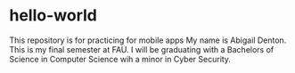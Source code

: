 # hello-world
This repository is for practicing for mobile apps 
My name is Abigail Denton. This is my final semester at FAU. I will be graduating with a Bachelors of Science in Computer Science wih a minor in Cyber Security.
